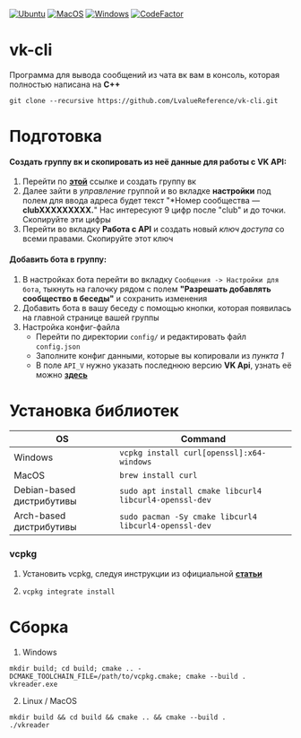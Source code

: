 [![Ubuntu](https://github.com/LvalueReference/vk-cli/actions/workflows/ubuntu.yml/badge.svg)](https://github.com/LvalueReference/vk-cli/actions/workflows/ubuntu.yml)
[![MacOS](https://github.com/LvalueReference/vk-cli/actions/workflows/macos.yml/badge.svg)](https://github.com/LvalueReference/vk-cli/actions/workflows/macos.yml)
[![Windows](https://github.com/LvalueReference/vk-cli/actions/workflows/windows.yml/badge.svg)](https://github.com/LvalueReference/vk-cli/actions/workflows/windows.yml)
[![CodeFactor](https://www.codefactor.io/repository/github/lvaluereference/vk-cli/badge)](https://www.codefactor.io/repository/github/lvaluereference/vk-cli)

# vk-cli
Программа для вывода сообщений из чата вк вам в консоль, которая полностью написана на **C++**

```shell
git clone --recursive https://github.com/LvalueReference/vk-cli.git
```

# Подготовка
#### Создать группу вк и скопировать из неё данные для работы с **VK API**:
1. Перейти по [**этой**](https://vk.com/groups?w=groups_create) ссылке и создать группу вк
2. Далее зайти в *управление* группой и во вкладке **настройки** под полем для ввода адреса будет текст "*Номер сообщества — **clubXXXXXXXXX.**"
Нас интересуют 9 цифр после "club" и до точки. Скопируйте эти цифры
3. Перейти во вкладку **Работа с API** и создать новый *ключ доступа* со всеми правами. Скопируйте этот ключ 
#### Добавить бота в группу:
1. В настройках бота перейти во вкладку `Сообщения -> Настройки для бота`, тыкнуть на галочку рядом с полем 
   **"Разрешать добавлять сообщество в беседы"** и сохранить изменения
2. Добавить бота в вашу беседу с помощью кнопки, которая появилась на главной странице вашей группы
3. Настройка конфиг-файла
   - Перейти по директории `config/` и редактировать файл `config.json`
   - Заполните конфиг данными, которые вы копировали из *пункта 1*
   - В поле `API_V` нужно указать последнюю версию **VK Api**, узнать её можно [**здесь**](https://vk.com/dev/versions)

# Установка библиотек 
OS | Command
---|---
Windows | ```vcpkg install curl[openssl]:x64-windows``` |
MacOS | ```brew install curl``` |
Debian-based дистрибутивы | ```sudo apt install cmake libcurl4 libcurl4-openssl-dev ``` |
Arch-based дистрибутивы | ```sudo pacman -Sy cmake libcurl4 libcurl4-openssl-dev``` |

### vcpkg
1. Установить vcpkg, следуя инструкции из официальной [**статьи**](https://github.com/microsoft/vcpkg#quick-start-windows)
2. ```shell
   vcpkg integrate install
   ```
# Сборка
1. Windows
```shell
mkdir build; cd build; cmake .. -DCMAKE_TOOLCHAIN_FILE=/path/to/vcpkg.cmake; cmake --build .
vkreader.exe
```
2. Linux / MacOS
```shell
mkdir build && cd build && cmake .. && cmake --build .
./vkreader
```
